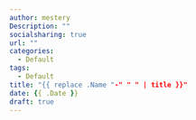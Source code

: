 ```yaml
---
author: mestery
Description: ""
socialsharing: true
url: ""
categories:
  - Default
tags:
  - Default
title: "{{ replace .Name "-" " " | title }}"
date: {{ .Date }}
draft: true
---
```

